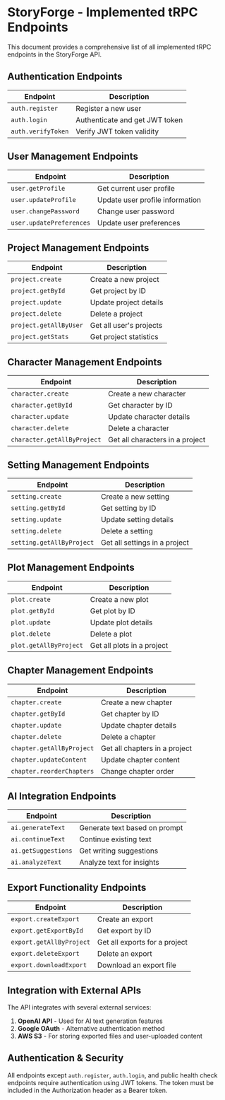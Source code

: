 # StoryForge - Implemented tRPC Endpoints

This document provides a comprehensive list of all implemented tRPC endpoints in the StoryForge API.

## Authentication Endpoints

| Endpoint | Description |
|----------|-------------|
| `auth.register` | Register a new user |
| `auth.login` | Authenticate and get JWT token |
| `auth.verifyToken` | Verify JWT token validity |

## User Management Endpoints

| Endpoint | Description |
|----------|-------------|
| `user.getProfile` | Get current user profile |
| `user.updateProfile` | Update user profile information |
| `user.changePassword` | Change user password |
| `user.updatePreferences` | Update user preferences |

## Project Management Endpoints

| Endpoint | Description |
|----------|-------------|
| `project.create` | Create a new project |
| `project.getById` | Get project by ID |
| `project.update` | Update project details |
| `project.delete` | Delete a project |
| `project.getAllByUser` | Get all user's projects |
| `project.getStats` | Get project statistics |

## Character Management Endpoints

| Endpoint | Description |
|----------|-------------|
| `character.create` | Create a new character |
| `character.getById` | Get character by ID |
| `character.update` | Update character details |
| `character.delete` | Delete a character |
| `character.getAllByProject` | Get all characters in a project |

## Setting Management Endpoints

| Endpoint | Description |
|----------|-------------|
| `setting.create` | Create a new setting |
| `setting.getById` | Get setting by ID |
| `setting.update` | Update setting details |
| `setting.delete` | Delete a setting |
| `setting.getAllByProject` | Get all settings in a project |

## Plot Management Endpoints

| Endpoint | Description |
|----------|-------------|
| `plot.create` | Create a new plot |
| `plot.getById` | Get plot by ID |
| `plot.update` | Update plot details |
| `plot.delete` | Delete a plot |
| `plot.getAllByProject` | Get all plots in a project |

## Chapter Management Endpoints

| Endpoint | Description |
|----------|-------------|
| `chapter.create` | Create a new chapter |
| `chapter.getById` | Get chapter by ID |
| `chapter.update` | Update chapter details |
| `chapter.delete` | Delete a chapter |
| `chapter.getAllByProject` | Get all chapters in a project |
| `chapter.updateContent` | Update chapter content |
| `chapter.reorderChapters` | Change chapter order |

## AI Integration Endpoints

| Endpoint | Description |
|----------|-------------|
| `ai.generateText` | Generate text based on prompt |
| `ai.continueText` | Continue existing text |
| `ai.getSuggestions` | Get writing suggestions |
| `ai.analyzeText` | Analyze text for insights |

## Export Functionality Endpoints

| Endpoint | Description |
|----------|-------------|
| `export.createExport` | Create an export |
| `export.getExportById` | Get export by ID |
| `export.getAllByProject` | Get all exports for a project |
| `export.deleteExport` | Delete an export |
| `export.downloadExport` | Download an export file |

## Integration with External APIs

The API integrates with several external services:

1. **OpenAI API** - Used for AI text generation features
2. **Google OAuth** - Alternative authentication method
3. **AWS S3** - For storing exported files and user-uploaded content

## Authentication & Security

All endpoints except `auth.register`, `auth.login`, and public health check endpoints require authentication using JWT tokens. The token must be included in the Authorization header as a Bearer token. 